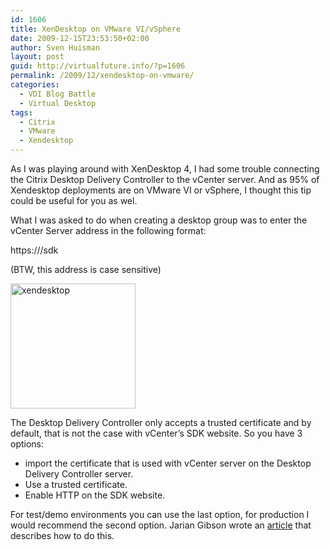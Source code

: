 ```yaml
---
id: 1606
title: XenDesktop on VMware VI/vSphere
date: 2009-12-15T23:53:50+02:00
author: Sven Huisman
layout: post
guid: http://virtualfuture.info/?p=1606
permalink: /2009/12/xendesktop-on-vmware/
categories:
  - VDI Blog Battle
  - Virtual Desktop
tags:
  - Citrix
  - VMware
  - Xendesktop
---
```

As I was playing around with XenDesktop 4, I had some trouble connecting the Citrix Desktop Delivery Controller to the vCenter server. And as 95% of Xendesktop deployments are on VMware VI or vSphere, I thought this tip could be useful for you as wel. <!--more-->

What I was asked to do when creating a desktop group was to enter the vCenter Server address in the following format:

https://<vCenter server name>/sdk

(BTW, this address is case sensitive)

[<img class="aligncenter size-thumbnail wp-image-1605" title="xendesktop" src="https://svenhuisman.com/wp-content/uploads/2009/12/xendesktop-200x200.PNG" alt="xendesktop" width="200" height="200" srcset="https://svenhuisman.com/wp-content/uploads/2009/12/xendesktop-200x200.PNG 200w, https://svenhuisman.com/wp-content/uploads/2009/12/xendesktop-250x250.PNG 250w, https://svenhuisman.com/wp-content/uploads/2009/12/xendesktop-75x75.PNG 75w" sizes="(max-width: 200px) 100vw, 200px" />](https://svenhuisman.com/wp-content/uploads/2009/12/xendesktop.PNG)

The Desktop Delivery Controller only accepts a trusted certificate and by default, that is not the case with vCenter&#8217;s SDK website. So you have 3 options:

  * import the certificate that is used with vCenter server on the Desktop Delivery Controller server.
  * Use a trusted certificate.
  * Enable HTTP on the SDK website. 

For test/demo environments you can use the last option, for production I would recommend the second option. Jarian Gibson wrote an <a title="xendesktop on vmware" href="http://jariangibson.com/2009/10/13/using-xendesktop-with-vmware/" target="_blank">article</a> that describes how to do this.